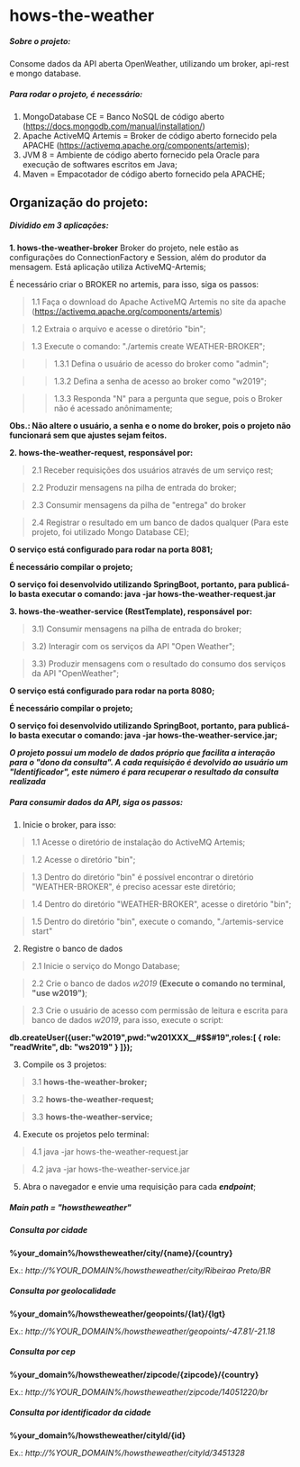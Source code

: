 # hows-the-weather

##### Sobre o projeto:
Consome dados da API aberta OpenWeather, utilizando um broker, api-rest e mongo database. 

##### Para rodar o projeto, é necessário:

1. MongoDatabase CE        = Banco NoSQL de código aberto (https://docs.mongodb.com/manual/installation/)
2. Apache ActiveMQ Artemis = Broker de código aberto fornecido pela APACHE (https://activemq.apache.org/components/artemis);
3. JVM 8                   = Ambiente de código aberto fornecido pela Oracle para 
execução de softwares escritos em Java;
4. Maven                   = Empacotador de código aberto fornecido pela APACHE;

## Organização do projeto:

##### Dividido em 3 aplicações:

**1. hows-the-weather-broker**
Broker do projeto, nele estão as configurações do ConnectionFactory e Session, além do produtor da mensagem. Está aplicação utiliza ActiveMQ-Artemis;

É necessário criar o BROKER no artemis, para isso, siga os passos:

> 1.1 Faça o download do Apache ActiveMQ Artemis no site da apache (https://activemq.apache.org/components/artemis) 

> 1.2 Extraia o arquivo e acesse o diretório "bin";

> 1.3 Execute o comando: "./artemis create WEATHER-BROKER";

> > 1.3.1 Defina o usuário de acesso do broker como "admin";

> > 1.3.2 Defina a senha de acesso ao broker como "w2019";

> > 1.3.3 Responda "N" para a pergunta que segue, pois o Broker não é acessado anônimamente;

**Obs.: Não altere o usuário, a senha e o nome do broker, pois o projeto não funcionará sem que ajustes sejam feitos.**

**2. hows-the-weather-request, responsável por:**
> 2.1 Receber requisições dos usuários através de um serviço rest;

> 2.2 Produzir mensagens na pilha de entrada do broker;

> 2.3 Consumir mensagens da pilha de "entrega" do broker

> 2.4 Registrar o resultado em um banco de dados qualquer (Para este projeto, foi utilizado Mongo Database CE);

**O serviço está configurado para rodar na porta 8081;**

**É necessário compilar o projeto;**

**O serviço foi desenvolvido utilizando SpringBoot, portanto, para publicá-lo basta executar o comando: java -jar hows-the-weather-request.jar**

**3. hows-the-weather-service (RestTemplate), responsável por:**
> 3.1) Consumir mensagens na pilha de entrada do broker;

> 3.2) Interagir com os serviços da API "Open Weather";

> 3.3) Produzir mensagens com o resultado do consumo dos serviços da API "OpenWeather";  

**O serviço está configurado para rodar na porta 8080;**

**É necessário compilar o projeto;**

**O serviço foi desenvolvido utilizando SpringBoot, portanto, para publicá-lo basta executar o comando: java -jar hows-the-weather-service.jar;**

**_O projeto possui um modelo de dados próprio que facilita a interação para o "dono da consulta". A cada requisição é devolvido ao usuário um "Identificador", este número é para recuperar o resultado da consulta realizada_**

##### Para consumir dados da API, siga os passos:
1. Inicie o broker, para isso:
> 1.1 Acesse o diretório de instalação do ActiveMQ Artemis;

> 1.2 Acesse o diretório "bin";

> 1.3 Dentro do diretório "bin" é possível encontrar o diretório "WEATHER-BROKER", é preciso acessar este diretório;

> 1.4 Dentro do diretório "WEATHER-BROKER", acesse o diretório "bin";

> 1.5 Dentro do diretório "bin", execute o comando, "./artemis-service start"

2. Registre o banco de dados
> 2.1 Inicie o serviço do Mongo Database;

> 2.2 Crie o banco de dados _w2019_ **(Execute o comando no terminal, "use w2019")**;

> 2.3 Crie o usuário de acesso com permissão de leitura e escrita para banco de dados _w2019_, para isso, execute o script:

**db.createUser({user:"w2019",pwd:"w201XXX__#$$#19",roles:[
  {
	  role: "readWrite", db: "ws2019"
	}
]});**

3. Compile os 3 projetos:
> 3.1 **hows-the-weather-broker;**

> 3.2 **hows-the-weather-request;**

> 3.3 **hows-the-weather-service;**

4. Execute os projetos pelo terminal:

> 4.1 java -jar hows-the-weather-request.jar

> 4.2 java -jar hows-the-weather-service.jar

5. Abra o navegador e envie uma requisição para cada **_endpoint_**;

##### Main path = "howstheweather"
##### Consulta por cidade
**%your_domain%/howstheweather/city/{name}/{country}**

Ex.: _http://%YOUR_DOMAIN%/howstheweather/city/Ribeirao Preto/BR_

##### Consulta por geolocalidade
**%your_domain%/howstheweather/geopoints/{lat}/{lgt}**

Ex.: _http://%YOUR_DOMAIN%/howstheweather/geopoints/-47.81/-21.18_

##### Consulta por cep
**%your_domain%/howstheweather/zipcode/{zipcode}/{country}**

Ex.: _http://%YOUR_DOMAIN%/howstheweather/zipcode/14051220/br_

##### Consulta por identificador da cidade
**%your_domain%/howstheweather/cityId/{id}**

Ex.: _http://%YOUR_DOMAIN%/howstheweather/cityId/3451328_

